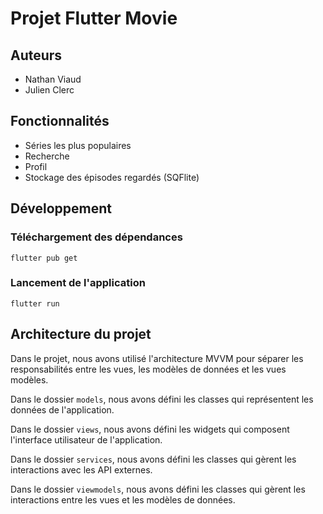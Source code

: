 # Projet Flutter Movie

## Auteurs

- Nathan Viaud
- Julien Clerc

## Fonctionnalités

- Séries les plus populaires
- Recherche
- Profil
- Stockage des épisodes regardés (SQFlite)

## Développement

### Téléchargement des dépendances
```shell
flutter pub get
```

### Lancement de l'application
```shell
flutter run
```

## Architecture du projet
Dans le projet, nous avons utilisé l'architecture MVVM pour séparer les responsabilités entre les vues, les modèles de données et les vues modèles.

Dans le dossier `models`, nous avons défini les classes qui représentent les données de l'application.

Dans le dossier `views`, nous avons défini les widgets qui composent l'interface utilisateur de l'application.

Dans le dossier `services`, nous avons défini les classes qui gèrent les interactions avec les API externes.

Dans le dossier `viewmodels`, nous avons défini les classes qui gèrent les interactions entre les vues et les modèles de données.
